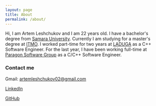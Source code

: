 ```yaml
---
layout: page
title: About
permalink: /about/
---
```


Hi, I am Artem Leshchukov and I am 22 years old. I have a bachelor's degree from [Samara University](https://ssau.ru/english). Currently I am studying for a master's degree at [ITMO](https://en.itmo.ru/). I worked part-time for two years at [LADUGA](https://laduga.com/) as a С++ Software Engineer. For the last year, I have been working full-time at [Paragon Software Group](https://www.paragon.ru) as a C/C++ Software Engineer.

### Contact me

Gmail: artemleshchukov02@gmail.com

[LinkedIn](https://www.linkedin.com/in/chetter14/)

[GitHub](https://github.com/chetter14)
